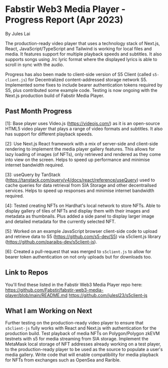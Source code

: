 # Fabstir Web3 Media Player - Progress Report (Apr 2023)
By Jules Lai

The production-ready video player that uses a technology stack of Next.js, React, JavaScript/TypeScript and Tailwind is working for local files and media. It features support for multiple playback speeds and subtitles. It also supports songs using .lrc lyric format where the displayed lyrics is able to scroll in sync with the audio.

Progress has also been made to client-side version of S5 Client (called `s5-client.js`) for Decentralized content-addressed storage network S5. Implemented some fixes to include bearer authentication tokens required by S5, plus contributed some example code. Testing is now ongoing with the Next.js production build of Fabstir Media Player. 


## Past Month Progress

[1]: Base player uses Video.js (https://videojs.com/) as it is an open-source HTML5 video player that plays a range of video formats and subtitles. It also has support for different playback speeds.

[2]: Use Next.js React framework with a mix of server-side and client-side rendering to implement the media player gallery features. This allows for lazy loading of images (of NFTs), only retrieved and rendered as they come into view on the screen. Helps to speed up performance and minimise internet bandwidth required.

[3]: useQuery by TanStack (https://tanstack.com/query/v4/docs/react/reference/useQuery) used to cache queries for data retrieval from SIA Storage and other decentrailsed services. Helps to speed up responses and minimise internet bandwidth required.

[4]: Tested creating NFTs on Hardhat's local network to store NFTs. Able to display gallery of tiles of NFTs and display them with their images and metadata as thumbnails. Plus added a side panel to display larger image and detailed metadata for the currently selected NFT.

[5]: Worked on an example JavaScript browser client-side code to upload and retrieve data to S5 (https://github.com/s5-dev/S5) via s5client.js library (https://github.com/parajbs-dev/s5client-js).

[6]: Created a pull-request that was merged to `s5client.js` to allow for bearer token authentication on not only uploads but for downloads too.

## Link to Repos

You'll find these listed in the Fabstir Web3 Media Player repo here: https://github.com/Fabstir/fabstir-web3-media-player/blob/main/README.md
https://github.com/julesl23/s5client-js

## What I am Working on Next

Further testing on the production-ready video player to ensure that `s5client-js` fully works with React and Next.js with authentication for the production build.
Test playback of media NFTs on Polygon/Polygon zkEVM testnets with s5 for media streaming from SIA storage.
Implement the MetaMask local storage of NFT addresses already working on a test player, to the production-ready player to be used as the source to populate a user's media gallery.
Write code that will enable compatibility for media playback for NFTs from exchanges such as OpenSea and Rarible.